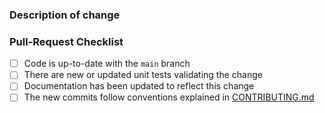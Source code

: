 <!--
  Thank you for opening a pull request for douhjs.
-->

### Description of change

<!--
  Please be clear and concise what the change is intended to do,
  why this change is needed, and how you've verified that it
  corrects what you intended.

  In some cases it may be helpful to include the current behavior
  and the new behavior.
-->

### Pull-Request Checklist

<!--
  Please make sure to review and check all of the following.

  If an item is not applicable, you can add "N/A" to the end.
-->

- [ ] Code is up-to-date with the `main` branch
- [ ] There are new or updated unit tests validating the change
- [ ] Documentation has been updated to reflect this change
- [ ] The new commits follow conventions explained in [CONTRIBUTING.md](https://github.com/douhjs/douh/blob/main/CONTRIBUTING.md)

<!--
  🎉 Thank you for contributing and making TypeORM even better!
-->
